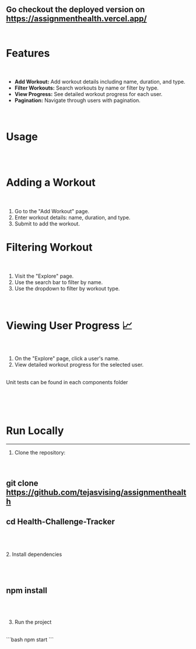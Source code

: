 ## <b>Go checkout the deployed version on https://assignmenthealth.vercel.app/</b><br><br>
# Features<br><br>

- **Add Workout:** Add workout details including name, duration, and type.<br>
- **Filter Workouts:** Search workouts by name or filter by type.<br>
- **View Progress:** See detailed workout progress for each user.<br>
- **Pagination:** Navigate through users with pagination.<br>
  <br><br>
# Usage
<br><br>
# Adding a Workout<br><br>

1. Go to the "Add Workout" page.<br>
2. Enter workout details: name, duration, and type.<br>
3. Submit to add the workout.<br>

# Filtering Workout<br><br>

1. Visit the "Explore" page.<br>
2. Use the search bar to filter by name.<br>
3. Use the dropdown to filter by workout type.<br>
<br><br>
# Viewing User Progress 📈<br><br>

1. On the "Explore" page, click a user's name.<br>
2. View detailed workout progress for the selected user.<br>
<br>
Unit tests can be found in each components folder<br><br><br><br><br>




# Run Locally<br>
****
1. Clone the repository:<br><br><br>

  
  ## git clone https://github.com/tejasvising/assignmenthealth<br>
  ## cd Health-Challenge-Tracker
  
<br><br><br>
2. Install dependencies

<br><br>
  ## npm install
<br><br>

3. Run the project
<br>
```bash
   npm start
```



 
 
